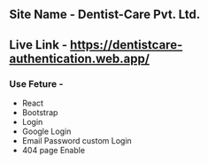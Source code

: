 ## Site Name - Dentist-Care Pvt. Ltd.

## Live Link - https://dentistcare-authentication.web.app/

### Use Feture -

- React
- Bootstrap
- Login
- Google Login
- Email Password custom Login
- 404 page Enable
